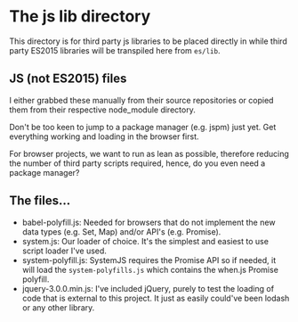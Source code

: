 # The js lib directory

This directory is for third party js libraries to be placed directly in while third party ES2015 libraries will be transpiled here from `es/lib`.


## JS (not ES2015) files

I either grabbed these manually from their source repositories or copied them from their respective node_module directory.

Don't be too keen to jump to a package manager (e.g. jspm) just yet. Get everything working and loading in the browser first.

For browser projects, we want to run as lean as possible, therefore reducing the number of third party scripts required, hence, do you even need a package manager?


## The files...

 - babel-polyfill.js:   Needed for browsers that do not implement the new data types (e.g. Set, Map) and/or API's (e.g. Promise).
 - system.js:           Our loader of choice. It's the simplest and easiest to use script loader I've used.
 - system-polyfill.js:  SystemJS requires the Promise API so if needed, it will load the `system-polyfills.js` which contains the when.js Promise polyfill.
 - jquery-3.0.0.min.js: I've included jQuery, purely to test the loading of code that is external to this project. It just as easily could've been lodash or any other library.
